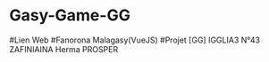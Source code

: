 # Gasy-Game-GG
#Lien Web
#Fanorona Malagasy(VueJS)
#Projet [GG] IGGLIA3 N°43 ZAFINIAINA Herma PROSPER